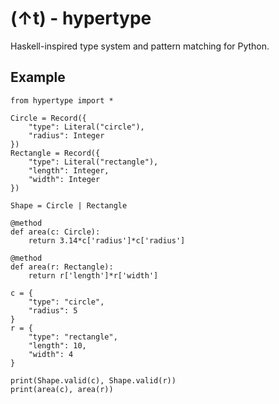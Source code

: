 # (↑t) - hypertype

Haskell-inspired type system and pattern matching for Python.

## Example

```
from hypertype import *

Circle = Record({
    "type": Literal("circle"),
    "radius": Integer
})
Rectangle = Record({
    "type": Literal("rectangle"),
    "length": Integer,
    "width": Integer
})

Shape = Circle | Rectangle

@method
def area(c: Circle):
    return 3.14*c['radius']*c['radius']

@method
def area(r: Rectangle):
    return r['length']*r['width']

c = {
    "type": "circle",
    "radius": 5
}
r = {
    "type": "rectangle",
    "length": 10,
    "width": 4
}

print(Shape.valid(c), Shape.valid(r))
print(area(c), area(r))
```